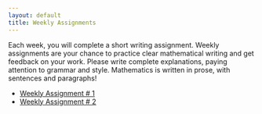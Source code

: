 ```yaml
---
layout: default
title: Weekly Assignments
---
```


Each week, you will complete a short writing assignment. Weekly assignments are your chance to practice clear mathematical writing and
get feedback on your work. Please write complete explanations, paying attention
to grammar and style. Mathematics is written in prose, with sentences and
paragraphs!

* [Weekly Assignment \# 1]({{site.baseurl}}/course-materials/weekly-assignments/week-1.html)
* [Weekly Assignment \# 2]({{site.baseurl}}/course-materials/weekly-assignments/week-2.html)
